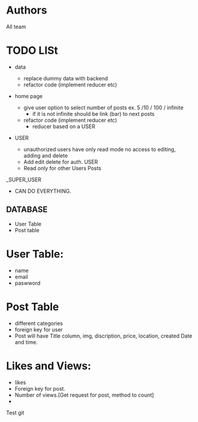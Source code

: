 # Authors

All team
 

# TODO LISt

- data 
  - replace dummy data with backend
  - refactor code (implement reducer etc)

- home page
  - give user option to select number of posts 
    ex. 5 /10 / 100 / infinite
    - if it is not infinite should be link (bar) to next posts
  - refactor code (implement reducer etc)
    - reducer based on a USER 

- USER
  - unauthorized users have only read mode
   no access to editing, adding and delete
  - Add edit delete for auth. USER
  - Read only for other Users Posts

_SUPER_USER
  - CAN DO EVERYTHING.  

## DATABASE
- User Table
- Post table


# User Table:
- name
- email
- paswword
<!-- - conformation -->
<!-- - resetpassword -->
# Post Table
-  different categories
-  foreign key for user
-  Post will have Title column, img, discription, price, location, created Date and time.
# Likes and Views:
- likes
- Foreign key for post.
- Number of views.[Get request for post, method to count]
- 
Test git